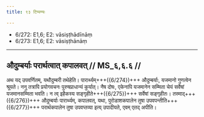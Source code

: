 ```yaml
---
title: ९३ टिप्पण्यः

---
```

- 6/272: E1,6; E2: vāsiṣṭhādīnāṃ
- 6/273: E1,6; E2: vāsiṣṭhānāṃ

____________________________________________


## औदुम्बर्याः परार्थत्वात् कपालवत् // MS_६,६.६ //

अथ यद् उपवर्णितम्, यथौदुम्बरी तथेहेति। पारार्थ्यम्+++({6/274})+++ औदुम्बर्याः, यजमानो गुणत्वेन श्रूयते। ननु तत्रापि प्रयोगवचनः पुरुषप्राधान्यं कुर्यात्। नैष दोषः, एकेनापि यजमानेन सम्मिता चेयं सर्वेषां यजमानसम्मिता भवति। न त्व् इहैकस्य सङ्गृहीते+++({6/275})+++ सर्वेषां सङ्गृहीतः। तस्माद्+++({6/276})+++ औदुम्बर्याः पारार्थ्यम्, कपालवत्, यथा, पुरोडाशकपालेन तुषा उपवपन्तीति+++({6/277})+++ परार्थकपालेन तुषा उपवप्तव्या इत्य् उपादीयते, एवम् एतद् अपीति।